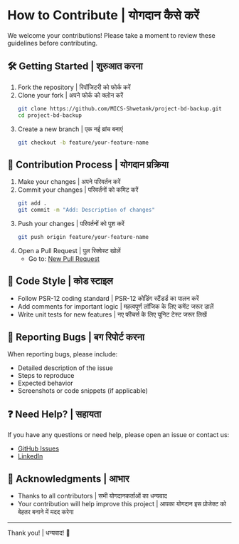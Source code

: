 # How to Contribute | योगदान कैसे करें

We welcome your contributions! Please take a moment to review these guidelines before contributing.

## 🛠️ Getting Started | शुरुआत करना

1. Fork the repository | रिपॉजिटरी को फोर्क करें
2. Clone your fork | अपने फोर्क को क्लोन करें
   ```bash
   git clone https://github.com/MICS-Shwetank/project-bd-backup.git
   cd project-bd-backup
   ```
3. Create a new branch | एक नई ब्रांच बनाएं
   ```bash
   git checkout -b feature/your-feature-name
   ```

## 📝 Contribution Process | योगदान प्रक्रिया

1. Make your changes | अपने परिवर्तन करें
2. Commit your changes | परिवर्तनों को कमिट करें
   ```bash
   git add .
   git commit -m "Add: Description of changes"
   ```
3. Push your changes | परिवर्तनों को पुश करें
   ```bash
   git push origin feature/your-feature-name
   ```
4. Open a Pull Request | पुल रिक्वेस्ट खोलें
   - Go to: [New Pull Request](https://github.com/MICS-Shwetank/project-bd-backup/compare)

## 🧪 Code Style | कोड स्टाइल

- Follow PSR-12 coding standard | PSR-12 कोडिंग स्टैंडर्ड का पालन करें
- Add comments for important logic | महत्वपूर्ण लॉजिक के लिए कमेंट जरूर डालें
- Write unit tests for new features | नए फीचर्स के लिए यूनिट टेस्ट जरूर लिखें

## 🐛 Reporting Bugs | बग रिपोर्ट करना

When reporting bugs, please include:
- Detailed description of the issue
- Steps to reproduce
- Expected behavior
- Screenshots or code snippets (if applicable)

## ❓ Need Help? | सहायता

If you have any questions or need help, please open an issue or contact us:
- [GitHub Issues](https://github.com/MICS-Shwetank/project-bd-backup/issues)
- [LinkedIn](https://www.linkedin.com/in/im-shwetank)

## 🙏 Acknowledgments | आभार

- Thanks to all contributors | सभी योगदानकर्ताओं का धन्यवाद
- Your contribution will help improve this project | आपका योगदान इस प्रोजेक्ट को बेहतर बनाने में मदद करेगा

---

Thank you! | धन्यवाद! 🚀
